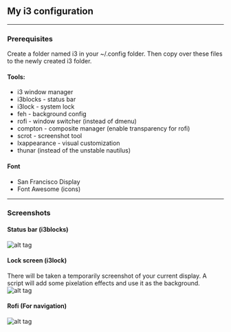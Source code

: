 ## My i3 configuration
---

### Prerequisites
Create a folder named i3 in your ~/.config folder. Then copy over these files to the newly created i3 folder.

#### Tools:
- i3 window manager
- i3blocks - status bar
- i3lock - system lock
- feh - background config
- rofi - window switcher (instead of dmenu)
- compton - composite manager (enable transparency for rofi)
- scrot - screenshot tool
- lxappearance - visual customization
- thunar (instead of the unstable nautilus)

#### Font
- San Francisco Display
- Font Awesome (icons)

---
### Screenshots
#### Status bar (i3blocks)
![alt tag](https://raw.githubusercontent.com/salahuddinasjad/dotfiles/master/i3/img/i3blocks.png)

#### Lock screen (i3lock)
There will be taken a temporarily screenshot of your current display. A script will add some pixelation effects and use it as the background.
![alt tag](https://raw.githubusercontent.com/salahuddinasjad/dotfiles/master/i3/img/i3lock.png)

#### Rofi (For navigation)
![alt tag](https://raw.githubusercontent.com/salahuddinasjad/dotfiles/master/i3/img/rofi.png)


